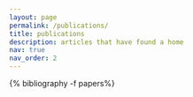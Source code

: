 ```yaml
---
layout: page
permalink: /publications/
title: publications
description: articles that have found a home
nav: true
nav_order: 2
---
```


<!-- _pages/publications.md -->
<div class="publications">

{% bibliography -f papers%}

</div>

